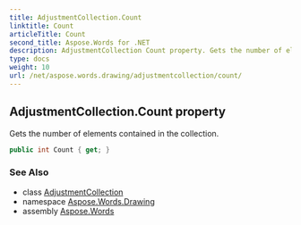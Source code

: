 ```yaml
---
title: AdjustmentCollection.Count
linktitle: Count
articleTitle: Count
second_title: Aspose.Words for .NET
description: AdjustmentCollection Count property. Gets the number of elements contained in the collection in C#.
type: docs
weight: 10
url: /net/aspose.words.drawing/adjustmentcollection/count/
---
```

## AdjustmentCollection.Count property

Gets the number of elements contained in the collection.

```csharp
public int Count { get; }
```

### See Also

* class [AdjustmentCollection](../)
* namespace [Aspose.Words.Drawing](../../../aspose.words.drawing/)
* assembly [Aspose.Words](../../../)
